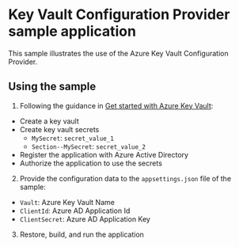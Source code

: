 # Key Vault Configuration Provider sample application

This sample illustrates the use of the Azure Key Vault Configuration Provider.

## Using the sample
1. Following the guidance in [Get started with Azure Key Vault](https://docs.microsoft.com/en-us/azure/key-vault/key-vault-get-started):
  * Create a key vault
  * Create key vault secrets
    - `MySecret`: `secret_value_1`
    - `Section--MySecret`: `secret_value_2`
  * Register the application with Azure Active Directory
  * Authorize the application to use the secrets
2. Provide the configuration data to the `appsettings.json` file of the sample:
  * `Vault`: Azure Key Vault Name
  * `ClientId`: Azure AD Application Id
  * `ClientSecret`: Azure AD Application Key
3. Restore, build, and run the application
